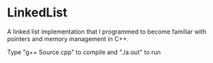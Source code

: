 # LinkedList
A linked list implementation that I programmed to become familiar with pointers and memory management in C++.

Type "g++ Source.cpp" to compile and "./a.out" to run
